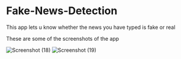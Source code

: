# Fake-News-Detection

This app lets u know whether the news you have typed is fake or real


These are some of the screenshots of the app

![Screenshot (18)](https://user-images.githubusercontent.com/58554869/138873419-c7df9410-822f-42ec-9739-f11aaddf6a70.png)
![Screenshot (19)](https://user-images.githubusercontent.com/58554869/138873437-b909a628-e7a9-47b6-8547-8be63fda54bb.png)
